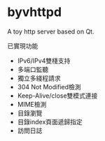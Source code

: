 # byvhttpd

A toy http server based on Qt.

已實現功能

  * IPv6/IPv4雙棧支持
  * 多端口監聽
  * 獨立多綫程請求
  * 304 Not Modified檢測
  * Keep-Alive/close雙模式連接
  * MIME檢測
  * 目錄瀏覽
  * 目錄index頁面遞歸指定
  * 訪問日誌

